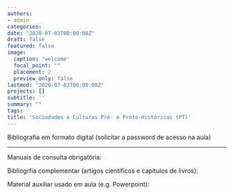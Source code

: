 ```yaml
---
authors:
- admin
categories:
date: "2020-07-03T00:00:00Z"
draft: false
featured: false
image:
  caption: 'welcome'
  focal_point: ""
  placement: 2
  preview_only: false
lastmod: "2020-07-03T00:00:00Z"
projects: []
subtitle: ''
summary: ""
tags:
title: 'Sociedades e Culturas Pré- e Proto-Históricas (PT)'
---
```


Bibliografia em formato digital (solicitar a password de acesso na aula)

___

Manuais de consulta obrigatória:

Bibliogrfia complementar (artigos científicos e capítulos de livros):

Material auxiliar usado em aula (e.g. Powerpoint): 

